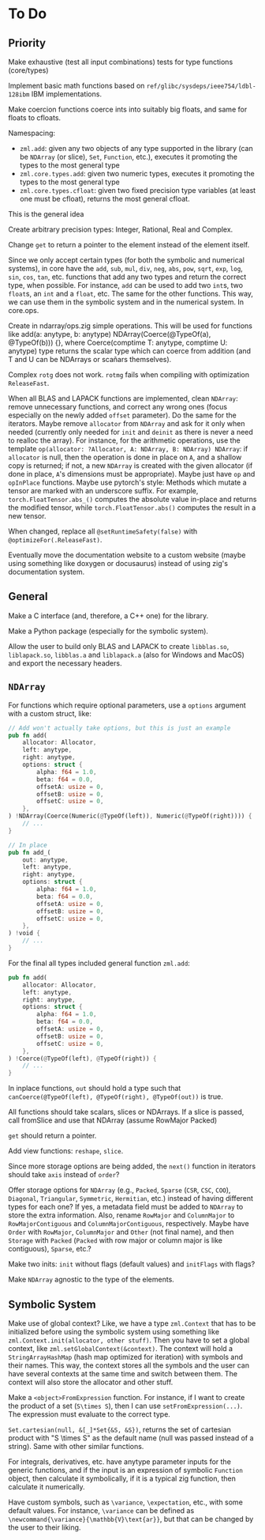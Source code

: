 # To Do

## Priority

Make exhaustive (test all input combinations) tests for type functions (core/types)

Implement basic math functions based on `ref/glibc/sysdeps/ieee754/ldbl-128ibm` IBM implementations.

Make coercion functions coerce ints into suitably big floats, and same for floats to cfloats.

Namespacing:

- `zml.add`: given any two objects of any type supported in the library (can be `NDArray` (or slice), `Set`, `Function`, etc.), executes it promoting the types to the most general type
- `zml.core.types.add`: given two numeric types, executes it promoting the types to the most general type
- `zml.core.types.cfloat`: given two fixed precision type variables (at least one must be cfloat), returns the most general cfloat.

This is the general idea

Create arbitrary precision types: Integer, Rational, Real and Complex.

Change `get` to return a pointer to the element instead of the element itself.

Since we only accept certain types (for both the symbolic and numerical systems), in core have the `add`, `sub`, `mul`, `div`, `neg`, `abs`, `pow`, `sqrt`, `exp`, `log`, `sin`, `cos`, `tan`, etc. functions that add any two types and return the correct type, when possible. For instance, `add` can be used to add two `int`s, two `float`s, an `int` and a `float`, etc. The same for the other functions. This way, we can use them in the symbolic system and in the numerical system. In core.ops.

Create in ndarray/ops.zig simple operations. This will be used for functions like add(a: anytype, b: anytype) NDArray(Coerce(@TypeOf(a), @TypeOf(b))) {}, where Coerce(comptime T: anytype, comptime U: anytype) type returns the scalar type which can coerce from addition (and T and U can be NDArrays or scañars themselves).

Complex `rotg` does not work. `rotmg` fails when compiling with optimization `ReleaseFast`.

When all BLAS and LAPACK functions are implemented, clean `NDArray`: remove unnecessary functions, and correct any wrong ones (focus especially on the newly added `offset` parameter). Do the same for the iterators. Maybe remove `allocator` from `NDArray` and ask for it only when needed (currently only needed for `init` and `deinit` as there is never a need to realloc the array). For instance, for the arithmetic operations, use the template `op(allocator: ?Allocator, A: NDArray, B: NDArray) NDArray`: if `allocator` is null, then the operation is done in place on `A`, and a shallow copy is returned; if not, a new `NDArray` is created with the given allocator (if done in place, `A`'s dimensions must be appropriate). Maybe just have `op` and `opInPlace` functions. Maybe use pytorch's style: Methods which mutate a tensor are marked with an underscore suffix. For example, `torch.FloatTensor.abs_()` computes the absolute value in-place and returns the modified tensor, while `torch.FloatTensor.abs()` computes the result in a new tensor.

When changed, replace all `@setRuntimeSafety(false)` with `@optimizeFor(.ReleaseFast)`.

Eventually move the documentation website to a custom website (maybe using something like doxygen or docusaurus) instead of using zig's documentation system.

## General

Make a C interface (and, therefore, a C++ one) for the library.

Make a Python package (especially for the symbolic system).

Allow the user to build only BLAS and LAPACK to create `libblas.so`, `liblapack.so`, `libblas.a` and `liblapack.a` (also for Windows and MacOS) and export the necessary headers.

## `NDArray`

For functions which require optional parameters, use a `options` argument with a custom struct, like:

```rs
// Add won't actually take options, but this is just an example
pub fn add(
    allocator: Allocator,
    left: anytype,
    right: anytype,
    options: struct {
        alpha: f64 = 1.0,
        beta: f64 = 0.0,
        offsetA: usize = 0,
        offsetB: usize = 0,
        offsetC: usize = 0,
    },
) !NDArray(Coerce(Numeric(@TypeOf(left)), Numeric(@TypeOf(right)))) {
    // ...
}

// In place
pub fn add_(
    out: anytype,
    left: anytype,
    right: anytype,
    options: struct {
        alpha: f64 = 1.0,
        beta: f64 = 0.0,
        offsetA: usize = 0,
        offsetB: usize = 0,
        offsetC: usize = 0,
    },
) !void {
    // ...
}
```

For the final all types included general function `zml.add`:

```rs
pub fn add(
    allocator: Allocator,
    left: anytype,
    right: anytype,
    options: struct {
        alpha: f64 = 1.0,
        beta: f64 = 0.0,
        offsetA: usize = 0,
        offsetB: usize = 0,
        offsetC: usize = 0,
    },
) !Coerce(@TypeOf(left), @TypeOf(right)) {
    // ...
}
```

In inplace functions, `out` should hold a type such that `canCoerce(@TypeOf(left), @TypeOf(right), @TypeOf(out))` is true.

All functions should take scalars, slices or NDArrays. If a slice is passed, call fromSlice and use that NDArray (assume RowMajor Packed)

`get` should return a pointer.

Add view functions: `reshape`, `slice`.

Since more storage options are being added, the `next()` function in iterators should take `axis` instead of `order`?

Offer storage options for `NDArray` (e.g., `Packed`, `Sparse` (`CSR`, `CSC`, `COO`), `Diagonal`, `Triangular`, `Symmetric`, `Hermitian`, etc.) instead of having different types for each one? If yes, a metadata field must be added to `NDArray` to store the extra information. Also, rename `RowMajor` and `ColumnMajor` to `RowMajorContiguous` and `ColumnMajorContiguous`, respectively. Maybe have `Order` with `RowMajor`, `ColumnMajor` and `Other` (not final name), and then `Storage` with `Packed` (`Packed` with row major or column major is like contiguous), `Sparse`, etc.?

Make two inits: `init` without flags (default values) and `initFlags` with flags?

Make `NDArray` agnostic to the type of the elements.

## Symbolic System

Make use of global context? Like, we have a type `zml.Context` that has to be initialized before using the symbolic system using something like `zml.Context.init(allocator, other stuff)`. Then you have to set a global context, like `zml.setGlobalContext(&context)`. The context will hold a `StringArrayHashMap` (hash map optimized for iteration) with symbols and their names. This way, the context stores all the symbols and the user can have several contexts at the same time and switch between them. The context will also store the allocator and other stuff.

Make a `<object>FromExpression` function. For instance, if I want to create the product of a set (`S\times S`), then I can use `setFromExpression(...)`. The expression must evaluate to the correct type.

`Set.cartesian(null, &[_]*Set{&S, &S})`, returns the set of cartesian product with "S \times S" as the default name (null was passed instead of a string). Same with other similar functions.

For integrals, derivatives, etc. have anytype parameter inputs for the generic functions, and if the input is an expression of symbolic `Function` object, then calculate it symbolically, if it is a typical zig function, then calculate it numerically.

Have custom symbols, such as `\variance`, `\expectation`, etc., with some default values. For instance, `\variance` can be defined as `\newcommand{\variance}{\mathbb{V}\text{ar}}`, but that can be changed by the user to their liking.
